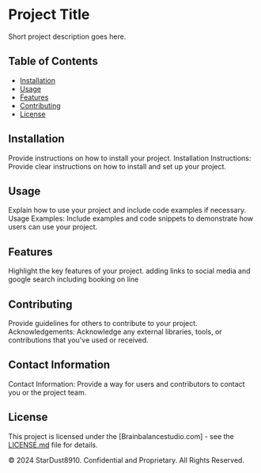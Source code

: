 # Project Title

Short project description goes here.

## Table of Contents

- [Installation](#installation)
- [Usage](#usage)
- [Features](#features)
- [Contributing](#contributing)
- [License](#license)

## Installation

Provide instructions on how to install your project.
Installation Instructions: Provide clear instructions on how to install and set up your project.

## Usage

Explain how to use your project and include code examples if necessary.
Usage Examples: Include examples and code snippets to demonstrate how users can use your project.

## Features

Highlight the key features of your project.
adding links to social media and google search including booking on line
## Contributing

Provide guidelines for others to contribute to your project.
Acknowledgements: Acknowledge any external libraries, tools, or contributions that you've used or received.

## Contact Information

Contact Information: Provide a way for users and contributors to contact you or the project team.

## License

This project is licensed under the [Brainbalancestudio.com] - see the [LICENSE.md](LICENSE.md) file for details.

© 2024 StarDust8910. Confidential and Proprietary. All Rights Reserved.

